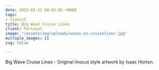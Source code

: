 ```yaml
---
date: 2022-03-31 00:05:05 +0000
tags:
- linocut
title: Big Wave Cruise Lines
client: Personal
image: "/assets/img/uploads/waves-on-cruiseliner.jpg"
multiple_images: []
svg: false

---
```

Big Wave Cruise Lines - Original linocut style artwork by Isaac Horton.